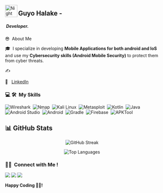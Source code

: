 <img alt="Night Coding" src="./assets/Hand%20Wave.gif" width='40' align="left"/><h2>Guyo Halake -  <br>
<h5>&nbsp;Developer.</h5> 
   </h2>


 😎 &nbsp;About Me

🎓 &nbsp;I specialize in developing **Mobile Applications for both android and IoS** and use my **Cybersecurity skills (Android Mobile Security)** to protect them from cyber threats.

✍️&nbsp;
   

💬 &nbsp; [LinkedIn](https://www.linkedin.com/in/guyo-halake-65656523b/)
 
<!--END_SECTION:waka-->

### 💻 🛠 &nbsp;My Skills


![Wireshark](https://img.shields.io/badge/-Wireshark-05122A?style=flat&logo=wireshark&logoColor=blue)&nbsp;
![Nmap](https://img.shields.io/badge/-Nmap-05122A?style=flat&logo=nmap&logoColor=white)&nbsp;
![Kali Linux](https://img.shields.io/badge/-Kali%20Linux-05122A?style=flat&logo=kalilinux&logoColor=blue)&nbsp;
![Metasploit](https://img.shields.io/badge/-Metasploit-05122A?style=flat&logo=metasploit)&nbsp;
![Kotlin](https://img.shields.io/badge/-Kotlin-05122A?style=flat&logo=kotlin&logoColor=7F52FF)&nbsp;
![Java](https://img.shields.io/badge/-Java-05122A?style=flat&logo=java&logoColor=white)&nbsp;
![Android Studio](https://img.shields.io/badge/-Android%20Studio-05122A?style=flat&logo=android-studio&logoColor=3DDC84)&nbsp;
![Android](https://img.shields.io/badge/-Android-05122A?style=flat&logo=android&logoColor=3DDC84)&nbsp;
![Gradle](https://img.shields.io/badge/-Gradle-05122A?style=flat&logo=gradle&logoColor=02303A)&nbsp;
![Firebase](https://img.shields.io/badge/-Firebase-05122A?style=flat&logo=firebase)&nbsp;
![APKTool](https://img.shields.io/badge/-APKTool-05122A?style=flat&logo=android&logoColor=green)&nbsp;



## 📊 GitHub Stats

<div align="center">

<!-- GitHub Streak Stats -->
<img src="https://github-readme-streak-stats.herokuapp.com/?user=guyohalake&theme=dark&hide_border=false" alt="GitHub Streak" /> <br>

<!-- Top Languages -->
<img src="https://github-readme-stats.vercel.app/api/top-langs/?username=guyohalake&theme=dark&hide_border=false&layout=compact&langs_count=8" alt="Top Languages" />

</div>

<!--## 🏆 GitHub Trophies
![](https://github-profile-trophy.vercel.app/?username=Munanom&theme=discord&no-frame=false&no-bg=true&margin-w=4)

#-->


### 🤝🏻 &nbsp;Connect with Me !

<p align="justify">
<a href="https://www.linkedin.com/in/guyo-halake/"><img src="https://img.shields.io/badge/-Guyo%20Halake-0077B5?style=flat&logo=Linkedin&logoColor=white"/></a>
<a href="mailto:guyohalake608@gmail.com"><img src="https://img.shields.io/badge/-guyohalake608@gmail.com-D14836?style=flat&logo=Gmail&logoColor=white"/></a>
<a href="https://guyohalake.github.io/GuyoHalake-Blog/"><img src="https://img.shields.io/badge/-Portfolio-FF5722?style=flat&logo=Google-Chrome&logoColor=white"/></a>
</p>

**Happy Coding 👨‍💻!**
